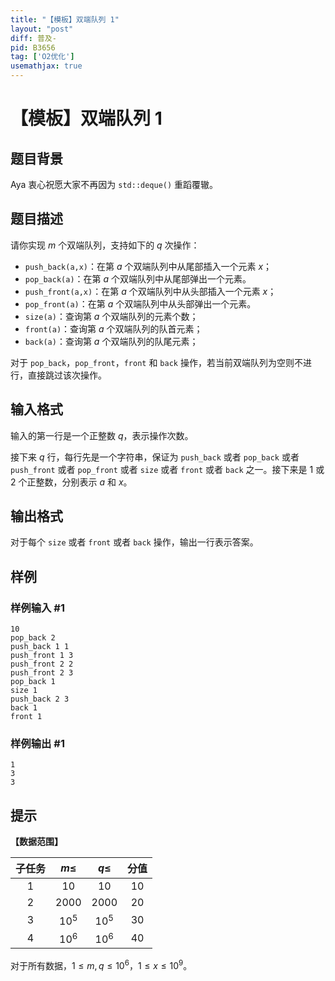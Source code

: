 ```yaml
---
title: "【模板】双端队列 1"
layout: "post"
diff: 普及-
pid: B3656
tag: ['O2优化']
usemathjax: true
---
```


# 【模板】双端队列 1
## 题目背景

Aya 衷心祝愿大家不再因为 `std::deque()` 重蹈覆辙。
## 题目描述

请你实现 $m$ 个双端队列，支持如下的 $q$ 次操作：

- `push_back(a,x)`：在第 $a$ 个双端队列中从尾部插入一个元素 $x$；
- `pop_back(a)`：在第 $a$ 个双端队列中从尾部弹出一个元素。
- `push_front(a,x)`：在第 $a$ 个双端队列中从头部插入一个元素 $x$；
- `pop_front(a)`：在第 $a$ 个双端队列中从头部弹出一个元素。
- `size(a)`：查询第 $a$ 个双端队列的元素个数；
- `front(a)`：查询第 $a$ 个双端队列的队首元素；
- `back(a)`：查询第 $a$ 个双端队列的队尾元素；

对于 `pop_back`，`pop_front`，`front` 和 `back` 操作，若当前双端队列为空则不进行，直接跳过该次操作。
## 输入格式

输入的第一行是一个正整数 $q$，表示操作次数。

接下来 $q$ 行，每行先是一个字符串，保证为 `push_back` 或者 `pop_back` 或者 `push_front` 或者 `pop_front` 或者 `size` 或者 `front` 或者 `back` 之一。接下来是 $1$ 或 $2$ 个正整数，分别表示 $a$ 和 $x$。
## 输出格式

对于每个 `size` 或者 `front` 或者 `back` 操作，输出一行表示答案。
## 样例

### 样例输入 #1
```
10
pop_back 2
push_back 1 1
push_front 1 3
push_front 2 2
push_front 2 3
pop_back 1
size 1
push_back 2 3
back 1
front 1
```
### 样例输出 #1
```
1
3
3

```
## 提示

**【数据范围】**

| 子任务 | $m \leq$ | $q \leq$ | 分值 |
| :-----------: | :-----------: | :-----------: | :-----------: |
| $1$ | $10$ | $10$ | $10$ |
| $2$ | $2000$ | $2000$ | $20$ |
| $3$ | $10^5$ | $10^5$ | $30$ |
| $4$ | $10^6$ | $10^6$ | $40$ |

对于所有数据，$1 \leq m,q \leq 10^6$，$1 \leq x \leq 10^9$。
